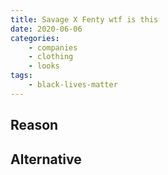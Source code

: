 ```yaml
---
title: Savage X Fenty wtf is this
date: 2020-06-06
categories:
    - companies
    - clothing
    - looks
tags:
    - black-lives-matter
---
```


## Reason


## Alternative

